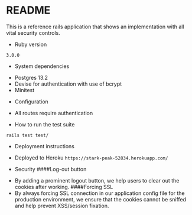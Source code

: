 # README

This is a reference rails application that shows an implementation with all vital security controls.

* Ruby version

`3.0.0`

* System dependencies

- Postgres 13.2
- Devise for authentication with use of bcrypt
- Minitest

* Configuration

- All routes require authentication

* How to run the test suite

`rails test test/`

* Deployment instructions

- Deployed to Heroku `https://stark-peak-52834.herokuapp.com/`

* Security
####Log-out button
- By adding a prominent logout button, we help users to clear out the cookies after working.
####Forcing SSL
- By always forcing SSL connection in our application config file for the production environment, we ensure that the cookies cannot be sniffed and help prevent XSS/session fixation. 
